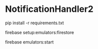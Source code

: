 # NotificationHandler2
pip install -r requirements.txt


firebase setup:emulators:firestore


firebase emulators:start
